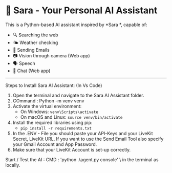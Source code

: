 # 🧠 Sara  - Your Personal AI Assistant

This is a Python-based AI assistant inspired by *Sara *, capable of:

- 🔍 Searching the web  
- 🌤️ Weather checking
- 📨 Sending Emails 
- 📷 Vision through camera (Web app)
- 🗣️ Speech
- 📝 Chat (Web app) 

---
Steps to Install Sara AI Assistant:
(In Vs Code)

1. Open the terminal and navigate to the Sara AI Assistant folder.
2. COmmand : Python -m venv venv
3. Activate the virtual environment:
   - On Windows: `venv\Scripts\activate`
   - On macOS and Linux: `source venv/bin/activate`
4. Install the required libraries using pip:
   - `pip install -r requirements.txt`
5. In the .ENV - File you should paste your API-Keys and your LiveKit Secret, LiveKit URL.
If you want to use the Send Email Tool also specify your Gmail Account and App Password. 
6. Make sure that your LiveKit Account is set-up correctly.


Start / Test the AI :
CMD : 'python .\agent.py console' \\ in the terminal as locally.